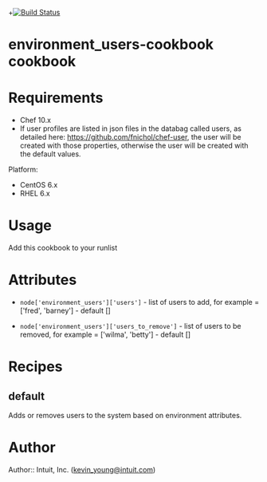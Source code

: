 +[![Build Status](https://secure.travis-ci.org/intuit/environment_users-cookbook.png)](http://travis-ci.org/intuit/environment_users-cookbook)

# environment_users-cookbook cookbook

# Requirements
* Chef 10.x
* If user profiles are listed in json files in the databag called users, as detailed here: https://github.com/fnichol/chef-user, the user will be created with those properties, otherwise the user will be created with the default values.

Platform:
* CentOS 6.x
* RHEL 6.x

# Usage
Add this cookbook to your runlist

# Attributes
* ```node['environment_users']['users']``` - list of users to add, for example = ['fred', 'barney'] - default []

* ```node['environment_users']['users_to_remove']``` - list of users to be removed, for example = ['wilma', 'betty'] - default []

# Recipes
## default
Adds or removes users to the system based on environment attributes.

# Author
Author:: Intuit, Inc. (<kevin_young@intuit.com>)
